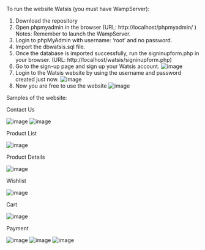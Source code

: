 To run the website Watsis (you must have WampServer):
1) Download the repository
2) Open phpmyadmin in the browser (URL: http://localhost/phpmyadmin/ ) Notes: Remember to launch the WampServer.
3) Login to phpMyAdmin with username: ‘root’ and no password.
4) Import the dbwatsis.sql file.
5) Once the database is imported successfully, run the signinupform.php in your browser. (URL: http://localhost/watsis/signinupform.php)
6) Go to the sign-up page and sign up your Watsis account.
![image](https://github.com/Watsis-Personal-Care/watsis/assets/84895009/2c67044e-6c3b-4825-b4da-81bf485458dd)
7) Login to the Watsis website by using the username and password created just now.
![image](https://github.com/Watsis-Personal-Care/watsis/assets/84895009/79f60a3d-d74a-4f83-81f6-baa5c131cdfe)
8) Now you are free to use the website
![image](https://github.com/Watsis-Personal-Care/watsis/assets/84895009/489efc9d-0be4-45f1-bd8e-b628b8d59883)

Samples of the website:

Contact Us

![image](https://github.com/Watsis-Personal-Care/watsis/assets/84895009/56e7f869-49a8-4ad3-a905-116ae7b31925)
![image](https://github.com/Watsis-Personal-Care/watsis/assets/84895009/1f20812d-57c3-498a-9aff-81457eff5fe8)

Product List

![image](https://github.com/Watsis-Personal-Care/watsis/assets/84895009/5f5bcd8b-28e3-4a9a-b339-5fff8db713dd)

Product Details

![image](https://github.com/Watsis-Personal-Care/watsis/assets/84895009/7fae9cdb-3fa5-4add-bd49-45c63db6491d)

Wishlist

![image](https://github.com/Watsis-Personal-Care/watsis/assets/84895009/b7d843a6-e4d6-4028-a3a9-4e963bf3085b)

Cart

![image](https://github.com/Watsis-Personal-Care/watsis/assets/84895009/3f5832d1-4e1a-4719-8eee-b114cd20bf47)

Payment

![image](https://github.com/Watsis-Personal-Care/watsis/assets/84895009/007cab7a-9d2c-46f7-adfd-d2c7e626f6b6)
![image](https://github.com/Watsis-Personal-Care/watsis/assets/84895009/fced6528-ff2b-4694-8816-2feac36f8e37)
![image](https://github.com/Watsis-Personal-Care/watsis/assets/84895009/0497d6ee-e05e-45cf-8c30-66f64db1526c)

